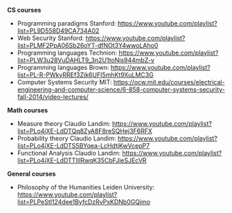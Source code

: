 **CS courses**

 - Programming paradigms Stanford: https://www.youtube.com/playlist?list=PL9D558D49CA734A02
 -  Web Security Stanford: https://www.youtube.com/playlist?list=PLMF2PpA06Sb26oYT-dfNOt3Y4wwoLAho0
 - Programming languages Technion: https://www.youtube.com/playlist?list=PLW3u28VuDAHLT9_3n2U1toNjs944mbZ-v
 - Programming languages Brown: https://www.youtube.com/playlist?list=PL-R-PWkyRREf3Zjk6UFI5mhKt9XuLMC3G
 - Computer Systems Security MIT: https://ocw.mit.edu/courses/electrical-engineering-and-computer-science/6-858-computer-systems-security-fall-2014/video-lectures/

**Math courses**

 - Measure theory Claudio Landim:
   https://www.youtube.com/playlist?list=PLo4jXE-LdDTQq8ZyA8F8reSQHej3F6RFX
 - Probability theory Claudio Landim: https://www.youtube.com/playlist?list=PLo4jXE-LdDTS5BYqea-LcHdtjKwVcepP7
 - Functional Analysis Claudio Landim: https://www.youtube.com/playlist?list=PLo4jXE-LdDTTIIIRwqK35CbFJieSJEcVR

**General courses**

 - Philosophy of the Humanities Leiden University:
   https://www.youtube.com/playlist?list=PLPeStI124dee1ByfcDzRvPxKDNb0GQjmo
